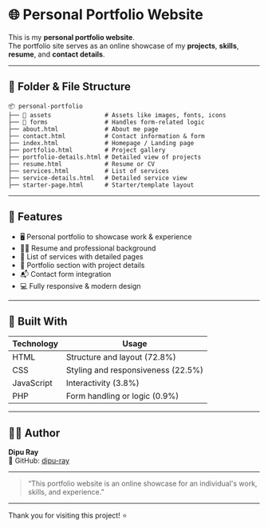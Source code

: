 # 🌐 Personal Portfolio Website
This is my **personal portfolio website**.  
The portfolio site serves as an online showcase of my **projects**, **skills**, **resume**, and **contact details**.

---

## 📁 Folder & File Structure
```
📦 personal-portfolio
├── 📁 assets               # Assets like images, fonts, icons
├── 📁 forms                # Handles form-related logic
├── about.html             # About me page
├── contact.html           # Contact information & form
├── index.html             # Homepage / Landing page
├── portfolio.html         # Project gallery
├── portfolio-details.html # Detailed view of projects
├── resume.html            # Resume or CV
├── services.html          # List of services
├── service-details.html   # Detailed service view
├── starter-page.html      # Starter/template layout
```

---

## 🌟 Features
- 🖥️ Personal portfolio to showcase work & experience
- 🧑‍💼 Resume and professional background
- 🧰 List of services with detailed pages
- 📂 Portfolio section with project details
- 📬 Contact form integration
- 💻 Fully responsive & modern design

---

## 🔧 Built With
| Technology | Usage                         |
|------------|-------------------------------|
| HTML       | Structure and layout (72.8%)  |
| CSS        | Styling and responsiveness (22.5%) |
| JavaScript | Interactivity (3.8%)          |
| PHP        | Form handling or logic (0.9%) |

---

## 👨‍💻 Author
**Dipu Ray**  
🔗 GitHub: [dipu-ray](https://github.com/dipu-ray)

---

> “This portfolio website is an online showcase for an individual's work, skills, and experience.”

---

Thank you for visiting this project! ⭐